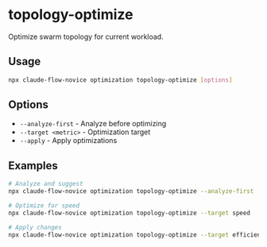 # topology-optimize

Optimize swarm topology for current workload.

## Usage
```bash
npx claude-flow-novice optimization topology-optimize [options]
```

## Options
- `--analyze-first` - Analyze before optimizing
- `--target <metric>` - Optimization target
- `--apply` - Apply optimizations

## Examples
```bash
# Analyze and suggest
npx claude-flow-novice optimization topology-optimize --analyze-first

# Optimize for speed
npx claude-flow-novice optimization topology-optimize --target speed

# Apply changes
npx claude-flow-novice optimization topology-optimize --target efficiency --apply
```
